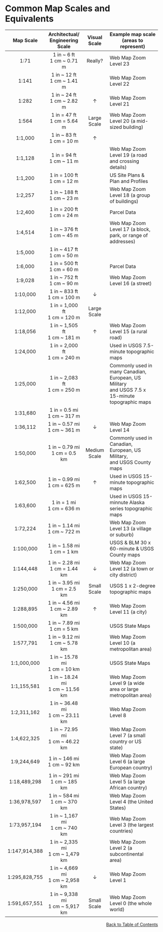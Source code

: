 # Common Map Scales and Equivalents

| Map Scale | Architectual/<br>Engineering Scale | Visual Scale | Example map scale (areas to represent) |
| :---: | :---: | :---: | --- |
|          1:71 | 1 in ~ 6 ft<br>1 cm ~ 0.71 m       | Really?      | Web Map Zoom Level 23 |
|         1:141 | 1 in ~ 12 ft<br>1 cm ~ 1.41 m      |              | Web Map Zoom Level 22 |
|         1:282 | 1 in ~ 24 ft<br>1 cm ~ 2.82 m      | &uarr;       | Web Map Zoom Level 21 |
|         1:564 | 1 in = 47 ft<br>1 cm = 5.64 m      | Large Scale  | Web Map Zoom Level 20 (a mid-sized building) |
|       1:1,000 | 1 in ~ 83 ft<br>1 cm = 10 m        | &uarr;       |  |
|       1:1,128 | 1 in = 94 ft<br>1 cm ~ 11 m        |              | Web Map Zoom Level 19 (a road and crossing details) |
|       1:1,200 | 1 in = 100 ft<br>1 cm = 12 m       |              | US Site Plans & Plan and Profiles |
|       1:2,257 | 1 in ~ 188 ft<br>1 cm ~ 23 m       |              | Web Map Zoom Level 18 (a group of buildings) |
|       1:2,400 | 1 in = 200 ft<br>1 cm = 24 m       |              | Parcel Data |
|       1:4,514 | 1 in ~ 376 ft<br>1 cm ~ 45 m       |              | Web Map Zoom Level 17 (a block, park, or range of addresses) |
|       1:5,000 | 1 in ~ 417 ft<br>1 cm = 50 m       |              |  |
|       1:6,000 | 1 in = 500 ft<br>1 cm = 60 m       |              | Parcel Data |
|       1:9,028 | 1 in ~ 752 ft<br>1 cm ~ 90 m       |              | Web Map Zoom Level 16 (a street) |
|      1:10,000 | 1 in ~ 833 ft<br>1 cm = 100 m      | &darr;       |  |
|      1:12,000 | 1 in = 1,000 ft<br>1 cm = 120 m    | Large Scale  |  |
|      1:18,056 | 1 in ~ 1,505 ft<br>1 cm ~ 181 m    | &uarr;              | Web Map Zoom Level 15 (a rural road) |
|      1:24,000 | 1 in = 2,000 ft<br>1 cm = 240 m    |              | Used in USGS 7.5-minute topographic maps |
|      1:25,000 | 1 in ~ 2,083 ft<br>1 cm = 250 m    |              | Commonly used in many Canadian, European, US Military<br>and USGS 7.5 x 15-minute topographic maps |
|      1:31,680 | 1 in = 0.5 mi<br>1 cm ~ 317 m      |              |  |
|      1:36,112 | 1 in ~ 0.57 mi<br>1 cm ~ 361 m     | &darr;       | Web Map Zoom Level 14 |
|      1:50,000 | 1 in ~ 0.79 mi<br>1 cm = 0.5 km    | Medium Scale | Commonly used in Canadian, European, US Military,<br>and USGS County maps |
|      1:62,500 | 1 in ~ 0.99 mi<br>1 cm = 625 m     | &uarr;              | Used in USGS 15-minute topographic maps |
|      1:63,600 | 1 in = 1 mi<br>1 cm = 636 m        |              | Used in USGS 15-minnute Alaska series topographic maps |
|      1:72,224 | 1 in ~ 1.14 mi<br>1 cm ~ 722 m     |              | Web Map Zoom Level 13 (a village or suburb) |
|     1:100,000 | 1 in ~ 1.58 mi<br>1 cm = 1 km      |              | USGS & BLM 30 x 60-minute & USGS County maps |
|     1:144,448 | 1 in ~ 2.28 mi<br>1 cm = 1.44 km   | &darr;       | Web Map Zoom Level 12 (a town or city district) |
|     1:250,000 | 1 in ~ 3.95 mi<br>1 cm = 2.5 km    | Small Scale  | USGS 1 x 2-degree topographic maps |
|     1:288,895 | 1 in ~ 4.56 mi<br>1 cm ~ 2.89 km   | &uarr;       | Web Map Zoom Level 11 (a city) |
|     1:500,000 | 1 in ~ 7.89 mi<br>1 cm = 5 km      |              | USGS State Maps |
|     1:577,791 | 1 in ~ 9.12 mi<br>1 cm ~ 5.78 km   |              | Web Map Zoom Level 10 (a metropolitan area)|
|   1:1,000,000 | 1 in ~ 15.78 mi<br>1 cm = 10 km    |              | USGS State Maps |
|   1:1,155,581 | 1 in ~ 18.24 mi<br>1 cm ~ 11.56 km |              | Web Map Zoom Level 9 (a wide area or large metropolitan area) |
|   1:2,311,162 | 1 in ~ 36.48 mi<br>1 cm ~ 23.11 km |              | Web Map Zoom Level 8 |
|   1:4,622,325 | 1 in ~ 72.95 mi<br>1 cm ~ 46.22 km |              | Web Map Zoom Level 7 (a small country or US state) |
|   1:9,244,649 | 1 in ~ 146 mi<br>1 cm ~ 92 km      |              | Web Map Zoom Level 6 (a large European country)  |
|  1:18,489,298 | 1 in ~ 291 mi<br>1 cm ~ 185 km     |              | Web Map Zoom Level 5 (a large African country) |
|  1:36,978,597 | 1 in ~ 584 mi<br>1 cm ~ 370 km     |              | Web Map Zoom Level 4 (the United States) |
|  1:73,957,194 | 1 in ~ 1,167 mi<br>1 cm ~ 740 km   |              | Web Map Zoom Level 3 (the largest countries) |
| 1:147,914,388 | 1 in ~ 2,335 mi<br>1 cm ~ 1,479 km |              | Web Map Zoom Level 2 (a subcontinental area) |
| 1:295,828,755 | 1 in ~ 4,669 mi<br>1 cm ~ 2,958 km | &darr;       | Web Map Zoom Level 1 |
| 1:591,657,551 | 1 in ~ 9,338 mi<br>1 cm ~ 5,917 km | Small Scale  | Web Map Zoom Level 0 (the whole world)|  

<div align="right"><a href="README.md#table-of-contents">Back to Table of Contents</a></div>